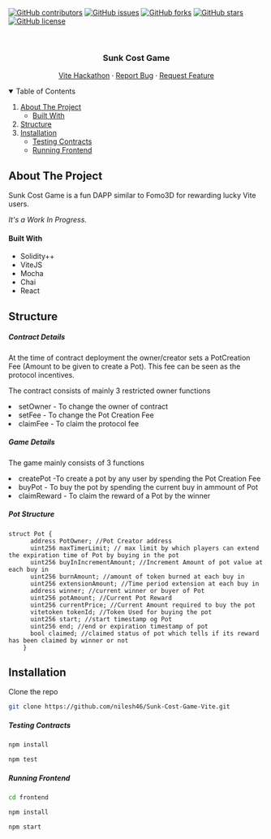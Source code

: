 [![GitHub contributors](https://img.shields.io/github/contributors/nilesh46/Sunk-Cost-Game-Vite?style=for-the-badge)](https://github.com/nilesh46/Sunk-Cost-Game-Vite/contributors)
[![GitHub issues](https://img.shields.io/github/issues/nilesh46/Sunk-Cost-Game-Vite?style=for-the-badge)](https://github.com/nilesh46/Sunk-Cost-Game-Vite/issues)
[![GitHub forks](https://img.shields.io/github/forks/nilesh46/Sunk-Cost-Game-Vite?style=for-the-badge)](https://github.com/nilesh46/Sunk-Cost-Game-Vite/network)
[![GitHub stars](https://img.shields.io/github/stars/nilesh46/Sunk-Cost-Game-Vite?style=for-the-badge)](https://github.com/nilesh46/Sunk-Cost-Game-Vite/stargazers)
[![GitHub license](https://img.shields.io/github/license/nilesh46/Sunk-Cost-Game-Vite?style=for-the-badge)](https://github.com/nilesh46/Sunk-Cost-Game-Vite/blob/main/LICENSE)


<!-- PROJECT LOGO -->
<br />
<p align="center">
    <!-- <img src="images/logo.png" alt="Logo" width="80" height="80"> -->
  <h3 align="center">Sunk Cost Game</h3>
  <p align="center">
    <a href="https://gitcoin.co/issue/vitelabs/bounties/25/100028535">Vite Hackathon</a>
    ·
    <a href="https://github.com/nilesh46/Sunk-Cost-Game-Vite/issues">Report Bug</a>
    ·
    <a href="https://github.com/nilesh46/Sunk-Cost-Game-Vite/issues">Request Feature</a>
  </p>
</p>

<!-- TABLE OF CONTENTS -->
<details open="open">
  <summary>Table of Contents</summary>
  <ol>
    <li>
      <a href="#about-the-project">About The Project</a>
      <ul>
        <li><a href="#built-with">Built With</a></li>
      </ul>
    </li>
    <li><a href="#structure">Structure</a></li>
    <li>
        <a href="#installation">Installation</a>
        <ul>
        <li>
            <a href="#testing-contracts">Testing Contracts</a>
        </li>
        <li>
            <a href="#running-frontend">Running Frontend</a>
        </li>
      </ul>
    </li>
  </ol>
</details>

<!-- ABOUT THE PROJECT -->
## About The Project

Sunk Cost Game is a fun DAPP similar to Fomo3D for rewarding lucky Vite users.

<i>It's a Work In Progress.</i>

#### Built With

* Solidity++
* ViteJS
* Mocha
* Chai
* React

<!-- ABOUT THE PROJECT -->
## Structure

##### Contract Details

<p>At the time of contract deployment the owner/creator sets a PotCreation Fee (Amount to be given to create a Pot).
This fee can be seen as the protocol incentives.
</p>
<p>
The contract consists of mainly 3 restricted owner functions
<li> setOwner - To change the owner of contract</li>
<li> setFee - To change the Pot Creation Fee</li>
<li> claimFee - To claim the protocol fee</li>
</p>

##### Game Details
<p>The game mainly consists of 3 functions
<li>createPot  -To create a pot by any user by spending the Pot Creation Fee</li>
<li> buyPot - To buy the pot by spending the current buy in ammount of Pot</li>
<li> claimReward - To claim the reward of a Pot by the winner</li>
</p>

##### Pot Structure
```
struct Pot {
      address PotOwner; //Pot Creator address
      uint256 maxTimerLimit; // max limit by which players can extend the expiration time of Pot by buying in the pot
      uint256 buyInIncrementAmount; //Increment Amount of pot value at each buy in
      uint256 burnAmount; //amount of token burned at each buy in
      uint256 extensionAmount; //Time period extension at each buy in
      address winner; //current winner or buyer of Pot
      uint256 potAmount; //Current Pot Reward
      uint256 currentPrice; //Current Amount required to buy the pot
      vitetoken tokenId; //Token Used for buying the pot
      uint256 start; //start timestamp og Pot
      uint256 end; //end or expiration timestamp of pot
      bool claimed; //claimed status of pot which tells if its reward has been claimed by winner or not
    }
```

<!-- Installation -->
## Installation

Clone the repo
   ```sh
   git clone https://github.com/nilesh46/Sunk-Cost-Game-Vite.git
   ```

   ##### Testing Contracts
   ```sh
   npm install
   ```
   ```sh
   npm test
   ```
##### Running Frontend
   ```sh
   cd frontend
   ```
   ```sh
   npm install
   ```
   ```sh
   npm start
   ```
